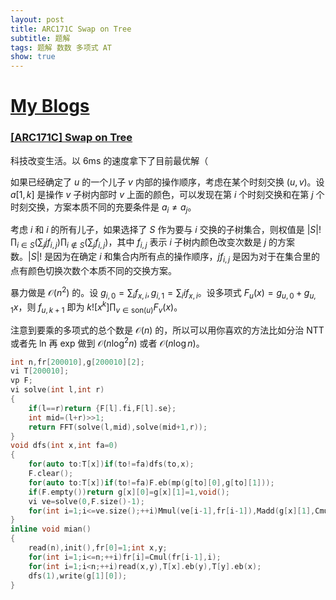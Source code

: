 ```yaml
---
layout: post
title: ARC171C Swap on Tree
subtitle: 题解
tags: 题解 数数 多项式 AT
show: true
---
```


# [My Blogs]()

### [[ARC171C] Swap on Tree](https://www.luogu.com.cn/problem/AT_arc171_c)

科技改变生活。以 6ms 的速度拿下了目前最优解（

如果已经确定了 $u$ 的一个儿子 $v$ 内部的操作顺序，考虑在某个时刻交换 $(u,v)$。设 $a[1,k]$ 是操作 $v$ 子树内部时 $v$ 上面的颜色，可以发现在第 $i$ 个时刻交换和在第 $j$ 个时刻交换，方案本质不同的充要条件是 $a_i\not= a_j$。

考虑 $i$ 和 $i$ 的所有儿子，如果选择了 $S$ 作为要与 $i$ 交换的子树集合，则权值是 $\lvert S\rvert!\prod_{i\in S}(\sum_j jf_{i,j})\prod_{i\notin S}(\sum_j f_{i,j})$，其中 $f_{i,j}$ 表示 $i$ 子树内颜色改变次数是 $j$ 的方案数。$\lvert S\rvert!$ 是因为在确定 $i$ 和集合内所有点的操作顺序，$jf_{i,j}$ 是因为对于在集合里的点有颜色切换次数个本质不同的交换方案。

暴力做是 $\mathcal O(n^2)$ 的。设 $g_{i,0}=\sum_i f_{x,i},g_{i,1}=\sum_i if_{x,i}$。设多项式 $F_u(x)=g_{u,0}+g_{u,1}x$，则 $f_{u,k+1}$ 即为 $k![x^k]\prod_{v\in\text{son}(u)}F_v(x)$。

注意到要乘的多项式的总个数是 $\mathcal O(n)$ 的，所以可以用你喜欢的方法比如分治 NTT 或者先 ln 再 exp 做到 $\mathcal O(n\log^2 n)$ 或者 $\mathcal O(n\log n)$。

```cpp
int n,fr[200010],g[200010][2];
vi T[200010];
vp F;
vi solve(int l,int r)
{
	if(l==r)return {F[l].fi,F[l].se};
	int mid=(l+r)>>1;
	return FFT(solve(l,mid),solve(mid+1,r));
}
void dfs(int x,int fa=0)
{
	for(auto to:T[x])if(to!=fa)dfs(to,x);
	F.clear();
	for(auto to:T[x])if(to!=fa)F.eb(mp(g[to][0],g[to][1]));
	if(F.empty())return g[x][0]=g[x][1]=1,void();
	vi ve=solve(0,F.size()-1);
	for(int i=1;i<=ve.size();++i)Mmul(ve[i-1],fr[i-1]),Madd(g[x][1],Cmul(ve[i-1],i)),Madd(g[x][0],ve[i-1]);
}
inline void mian()
{
	read(n),init(),fr[0]=1;int x,y;
	for(int i=1;i<=n;++i)fr[i]=Cmul(fr[i-1],i);
	for(int i=1;i<n;++i)read(x,y),T[x].eb(y),T[y].eb(x);
	dfs(1),write(g[1][0]);
}
```